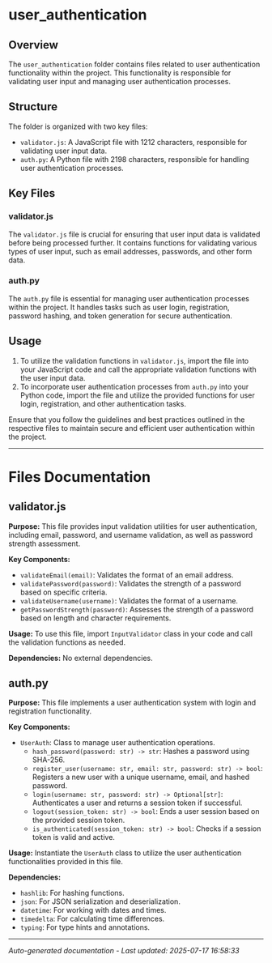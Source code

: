 # user_authentication

## Overview
The `user_authentication` folder contains files related to user authentication functionality within the project. This functionality is responsible for validating user input and managing user authentication processes.

## Structure
The folder is organized with two key files:
- `validator.js`: A JavaScript file with 1212 characters, responsible for validating user input data.
- `auth.py`: A Python file with 2198 characters, responsible for handling user authentication processes.

## Key Files
### validator.js
The `validator.js` file is crucial for ensuring that user input data is validated before being processed further. It contains functions for validating various types of user input, such as email addresses, passwords, and other form data.

### auth.py
The `auth.py` file is essential for managing user authentication processes within the project. It handles tasks such as user login, registration, password hashing, and token generation for secure authentication.

## Usage
1. To utilize the validation functions in `validator.js`, import the file into your JavaScript code and call the appropriate validation functions with the user input data.
2. To incorporate user authentication processes from `auth.py` into your Python code, import the file and utilize the provided functions for user login, registration, and other authentication tasks.

Ensure that you follow the guidelines and best practices outlined in the respective files to maintain secure and efficient user authentication within the project.

---

# Files Documentation

## validator.js

**Purpose:** This file provides input validation utilities for user authentication, including email, password, and username validation, as well as password strength assessment.

**Key Components:**
- `validateEmail(email)`: Validates the format of an email address.
- `validatePassword(password)`: Validates the strength of a password based on specific criteria.
- `validateUsername(username)`: Validates the format of a username.
- `getPasswordStrength(password)`: Assesses the strength of a password based on length and character requirements.

**Usage:** To use this file, import `InputValidator` class in your code and call the validation functions as needed.

**Dependencies:** No external dependencies.

## auth.py

**Purpose:** This file implements a user authentication system with login and registration functionality.

**Key Components:**
- `UserAuth`: Class to manage user authentication operations.
  - `hash_password(password: str) -> str`: Hashes a password using SHA-256.
  - `register_user(username: str, email: str, password: str) -> bool`: Registers a new user with a unique username, email, and hashed password.
  - `login(username: str, password: str) -> Optional[str]`: Authenticates a user and returns a session token if successful.
  - `logout(session_token: str) -> bool`: Ends a user session based on the provided session token.
  - `is_authenticated(session_token: str) -> bool`: Checks if a session token is valid and active.

**Usage:** Instantiate the `UserAuth` class to utilize the user authentication functionalities provided in this file.

**Dependencies:** 
- `hashlib`: For hashing functions.
- `json`: For JSON serialization and deserialization.
- `datetime`: For working with dates and times.
- `timedelta`: For calculating time differences.
- `typing`: For type hints and annotations.

---
*Auto-generated documentation - Last updated: 2025-07-17 16:58:33*
